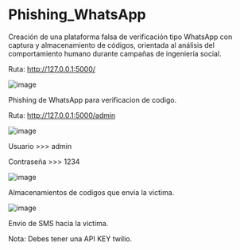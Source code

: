 # Phishing_WhatsApp
Creación de una plataforma falsa de verificación tipo WhatsApp con captura y almacenamiento de códigos, orientada al análisis del comportamiento humano durante campañas de ingeniería social.

Ruta: http://127.0.0.1:5000/

![image](https://github.com/user-attachments/assets/fcf42fda-ceb8-4eaa-b615-6ac7a0e6049d)

Phishing de WhatsApp para verificacion de codigo.

Ruta: http://127.0.0.1:5000/admin

![image](https://github.com/user-attachments/assets/c17de2c6-2510-479e-8d20-09a5c20e237b)

Usuario >>> admin

Contraseña >>> 1234

![image](https://github.com/user-attachments/assets/3da502da-f745-449c-8a4f-c8411b14fe85)

Almacenamientos de codigos que envia la victima.

![image](https://github.com/user-attachments/assets/67eadc4d-31ab-4775-8655-29354b6e2b22)

Envio de SMS hacia la victima.

Nota: Debes tener una API KEY twilio.



